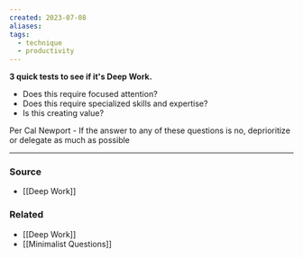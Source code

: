 ```yaml
---
created: 2023-07-08
aliases: 
tags:
  - technique
  - productivity
---
```

**3 quick tests to see if it's Deep Work.**

- Does this require focused attention?
- Does this require specialized skills and expertise?
- Is this creating value?

Per Cal Newport - If the answer to any of these questions is no, deprioritize or delegate as much as possible

****
### Source
- [[Deep Work]]

### Related
- [[Deep Work]]
- [[Minimalist Questions]]